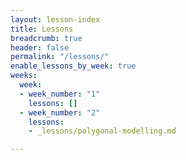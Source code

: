 ```yaml
---
layout: lesson-index
title: Lessons
breadcrumb: true
header: false
permalink: "/lessons/"
enable_lessons_by_week: true
weeks:
  week:
  - week_number: "1"
    lessons: []
  - week_number: "2"
    lessons:
    - _lessons/polygonal-modelling.md

---
```

